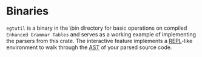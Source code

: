 



# Binaries

`egtutil` is a binary in the \bin directory for basic operations on compiled `Enhanced Grammar Tables` and serves as a working example of implementing the parsers from this crate. The 
interactive feature implements a [REPL](https://www.digitalocean.com/community/tutorials/what-is-repl)-like environment to walk through the [AST](https://en.wikipedia.org/wiki/Abstract_syntax_tree) of your parsed source code.





